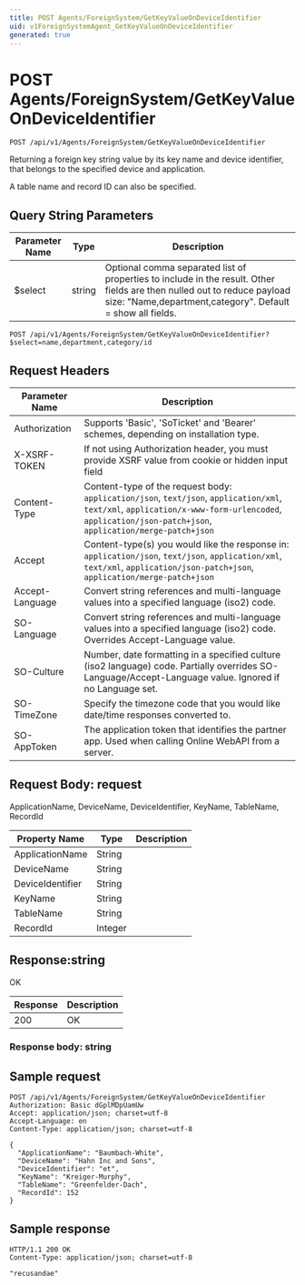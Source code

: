 ```yaml
---
title: POST Agents/ForeignSystem/GetKeyValueOnDeviceIdentifier
uid: v1ForeignSystemAgent_GetKeyValueOnDeviceIdentifier
generated: true
---
```


# POST Agents/ForeignSystem/GetKeyValueOnDeviceIdentifier

```http
POST /api/v1/Agents/ForeignSystem/GetKeyValueOnDeviceIdentifier
```

Returning a foreign key string value by its key name and device identifier, that belongs to the specified device and application.


A table name and record ID can also be specified.






## Query String Parameters

| Parameter Name | Type |  Description |
|----------------|------|--------------|
| $select | string |  Optional comma separated list of properties to include in the result. Other fields are then nulled out to reduce payload size: "Name,department,category". Default = show all fields. |

```http
POST /api/v1/Agents/ForeignSystem/GetKeyValueOnDeviceIdentifier?$select=name,department,category/id
```


## Request Headers

| Parameter Name | Description |
|----------------|-------------|
| Authorization  | Supports 'Basic', 'SoTicket' and 'Bearer' schemes, depending on installation type. |
| X-XSRF-TOKEN   | If not using Authorization header, you must provide XSRF value from cookie or hidden input field |
| Content-Type | Content-type of the request body: `application/json`, `text/json`, `application/xml`, `text/xml`, `application/x-www-form-urlencoded`, `application/json-patch+json`, `application/merge-patch+json` |
| Accept         | Content-type(s) you would like the response in: `application/json`, `text/json`, `application/xml`, `text/xml`, `application/json-patch+json`, `application/merge-patch+json` |
| Accept-Language | Convert string references and multi-language values into a specified language (iso2) code. |
| SO-Language | Convert string references and multi-language values into a specified language (iso2) code. Overrides Accept-Language value. |
| SO-Culture | Number, date formatting in a specified culture (iso2 language) code. Partially overrides SO-Language/Accept-Language value. Ignored if no Language set. |
| SO-TimeZone | Specify the timezone code that you would like date/time responses converted to. |
| SO-AppToken | The application token that identifies the partner app. Used when calling Online WebAPI from a server. |

## Request Body: request 

ApplicationName, DeviceName, DeviceIdentifier, KeyName, TableName, RecordId 

| Property Name | Type |  Description |
|----------------|------|--------------|
| ApplicationName | String |  |
| DeviceName | String |  |
| DeviceIdentifier | String |  |
| KeyName | String |  |
| TableName | String |  |
| RecordId | Integer |  |

## Response:string

OK

| Response | Description |
|----------------|-------------|
| 200 | OK |

### Response body: string


## Sample request

```http!
POST /api/v1/Agents/ForeignSystem/GetKeyValueOnDeviceIdentifier
Authorization: Basic dGplMDpUamUw
Accept: application/json; charset=utf-8
Accept-Language: en
Content-Type: application/json; charset=utf-8

{
  "ApplicationName": "Baumbach-White",
  "DeviceName": "Hahn Inc and Sons",
  "DeviceIdentifier": "et",
  "KeyName": "Kreiger-Murphy",
  "TableName": "Greenfelder-Dach",
  "RecordId": 152
}
```

## Sample response

```http_
HTTP/1.1 200 OK
Content-Type: application/json; charset=utf-8

"recusandae"
```